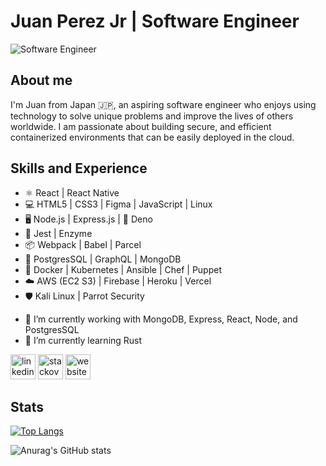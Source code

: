 # Juan Perez Jr | Software Engineer 
![Software Engineer](https://user-images.githubusercontent.com/19915910/122672235-6ec4e900-d205-11eb-89f8-db8012889b68.png)

## About me
I'm Juan from Japan 🇯🇵, an aspiring software engineer who enjoys using technology to solve unique problems and improve the lives of others worldwide. I am passionate about building secure, and efficient containerized environments that can be easily deployed in the cloud.

## Skills and Experience
* ⚛️ React | React Native
* 💻 HTML5 | CSS3 | Figma | JavaScript | Linux
* 🖥 Node.js | Express.js | 🦕 Deno
* 🧪 Jest | Enzyme
* 📦 Webpack | Babel | Parcel
* 💽 PostgresSQL | GraphQL | MongoDB
* 🐳 Docker | Kubernetes | Ansible | Chef | Puppet
* ☁️ AWS (EC2 S3) | Firebase | Heroku | Vercel
* 🛡 Kali Linux | Parrot Security 


- 🔭 I’m currently working with MongoDB, Express, React, Node, and PostgresSQL  
- 🌱 I’m currently learning Rust


[<img src='https://user-images.githubusercontent.com/19915910/122703344-4c29e300-d28c-11eb-80a3-daac634bb198.png' alt='linkedin' height='40'>](https://www.linkedin.com/in/devjperez/)  [<img src='https://user-images.githubusercontent.com/19915910/122703530-c2c6e080-d28c-11eb-8ab7-3671cbdf102c.png' alt='stackoverflow' height='40'>](https://stackoverflow.com/users/9638042/devjp?tab=profile)  [<img src='https://user-images.githubusercontent.com/19915910/122703810-58627000-d28d-11eb-8211-ee7fba944cc8.png' alt='website' height='40'>](https://jpdevinjp-live.herokuapp.com/)  

## Stats

[![Top Langs](https://github-readme-stats.vercel.app/api/top-langs/?username=JRPerezJr&layout=compact)](https://github.com/JRPerezJr/github-readme-stats)
  
![Anurag's GitHub stats](https://github-readme-stats.vercel.app/api?username=JRPerezJr&show_icons=true&theme=tokyonight)

